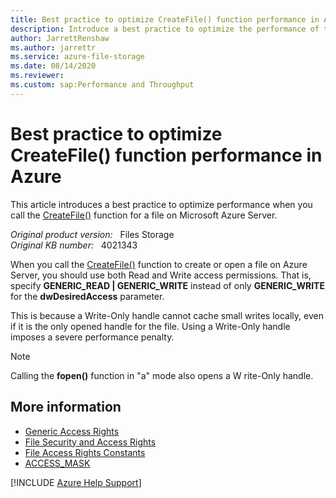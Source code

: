 ```yaml
---
title: Best practice to optimize CreateFile() function performance in Azure
description: Introduce a best practice to optimize the performance of the CreateFile() function in Azure.
author: JarrettRenshaw
ms.author: jarrettr
ms.service: azure-file-storage
ms.date: 08/14/2020
ms.reviewer: 
ms.custom: sap:Performance and Throughput
---
```

# Best practice to optimize CreateFile() function performance in Azure

This article introduces a best practice to optimize performance when you call the [CreateFile()](/windows/win32/api/fileapi/nf-fileapi-createfilea?redirectedfrom=MSDN) function for a file on Microsoft Azure Server.

_Original product version:_ &nbsp; Files Storage  
_Original KB number:_ &nbsp; 4021343

When you call the [CreateFile()](/windows/win32/api/fileapi/nf-fileapi-createfilea?redirectedfrom=MSDN) function to create or open a file on Azure Server, you should use both Read and Write access permissions. That is, specify **GENERIC_READ | GENERIC_WRITE** instead of only **GENERIC_WRITE** for the **dwDesiredAccess** parameter.

This is because a Write-Only handle cannot cache small writes locally, even if it is the only opened handle for the file. Using a Write-Only handle imposes a severe performance penalty.

> [!NOTE]
> Calling the **fopen()** function in "a" mode also opens a W rite-Only handle.

## More information

- [Generic Access Rights](/windows/win32/secauthz/generic-access-rights?redirectedfrom=MSDN)
- [File Security and Access Rights](/windows/win32/fileio/file-security-and-access-rights?redirectedfrom=MSDN)
- [File Access Rights Constants](/windows/win32/fileio/file-access-rights-constants?redirectedfrom=MSDN)
- [ACCESS_MASK](/windows/win32/secauthz/access-mask?redirectedfrom=MSDN)

[!INCLUDE [Azure Help Support](../../../../includes/azure-help-support.md)]
